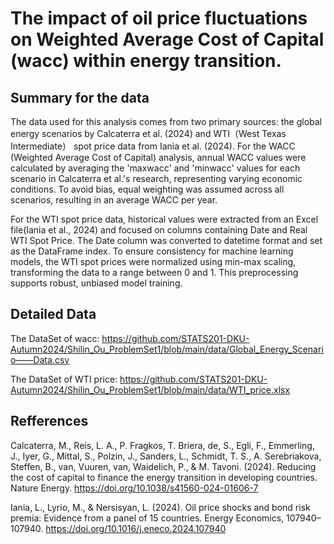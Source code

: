 #  The impact of oil price fluctuations on Weighted Average Cost of Capital (wacc) within energy transition.

## Summary for the data
  The data used for this analysis comes from two primary sources: the global energy scenarios by Calcaterra et al. (2024) and WTI（West Texas Intermediate） spot price data from Iania et al. (2024). For the WACC (Weighted Average Cost of Capital) analysis, annual WACC values were calculated by averaging the 'maxwacc' and 'minwacc' values for each scenario in Calcaterra et al.'s research, representing varying economic conditions. To avoid bias, equal weighting was assumed across all scenarios, resulting in an average WACC per year.
  
For the WTI spot price data, historical values were extracted from an Excel file(Iania et al., 2024) and focused on columns containing Date and Real WTI Spot Price. The Date column was converted to datetime format and set as the DataFrame index. To ensure consistency for machine learning models, the WTI spot prices were normalized using min-max scaling, transforming the data to a range between 0 and 1. This preprocessing supports robust, unbiased model training.

## Detailed Data
The DataSet of wacc: https://github.com/STATS201-DKU-Autumn2024/Shilin_Ou_ProblemSet1/blob/main/data/Global_Energy_Scenario——Data.csv

The DataSet of WTI price: https://github.com/STATS201-DKU-Autumn2024/Shilin_Ou_ProblemSet1/blob/main/data/WTI_price.xlsx

## Refferences

Calcaterra, M., Reis, L. A., P. Fragkos, T. Briera, de, S., Egli, F., Emmerling, J., Iyer, G., Mittal, S., Polzin, J., Sanders, L., Schmidt, T. S., A. Serebriakova, Steffen, B., van, Vuuren, van, Waidelich, P., & M. Tavoni. (2024). Reducing the cost of capital to finance the energy transition in developing countries. Nature Energy. https://doi.org/10.1038/s41560-024-01606-7

Iania, L., Lyrio, M., & Nersisyan, L. (2024). Oil price shocks and bond risk premia: Evidence from a panel of 15 countries. Energy Economics, 107940–107940. https://doi.org/10.1016/j.eneco.2024.107940


